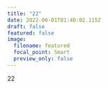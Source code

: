 ```yaml
---
title: "22"
date: 2022-06-01T01:40:02.115Z
draft: false
featured: false
image:
  filename: featured
  focal_point: Smart
  preview_only: false
---
```

22
